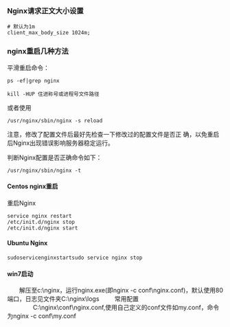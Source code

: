 ### Nginx请求正文大小设置
```
# 默认为1m
client_max_body_size 1024m;
```


### nginx重启几种方法

平滑重启命令：
```
ps -ef|grep nginx

kill -HUP 住进称号或进程号文件路径
```

或者使用

```
/usr/nginx/sbin/nginx -s reload
```


注意，修改了配置文件后最好先检查一下修改过的配置文件是否正 确，以免重启后Nginx出现错误影响服务器稳定运行。

判断Nginx配置是否正确命令如下：
```
/usr/nginx/sbin/nginx -t
```



#### Centos nginx重启

重启Nginx


```
service nginx restart
/etc/init.d/nginx stop
/etc/init.d/nginx start
```


#### Ubuntu Nginx


```
sudoservicenginxstartsudo service nginx stop
```


#### win7启动
　　解压至c:\nginx，运行nginx.exe(即nginx -c conf\nginx.conf)，默认使用80端口，日志见文件夹C:\nginx\logs
　　
常用配置
 　　
 　　C:\nginx\conf\nginx.conf,使用自己定义的conf文件如my.conf，命令为nginx -c conf\my.conf